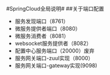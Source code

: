 #SpringCloud全局说明#
##关于端口配置
* 服务发现端口（8761）  
* 微服务提供者端口（8080）
* 微服务消费者（8081）
* websocket服务提供者（8082）
* 配置中心服务端口（20000）废弃
* 服务网关端口-zuul实现（8000）
* 服务网关端口-gateway实现(9098)
